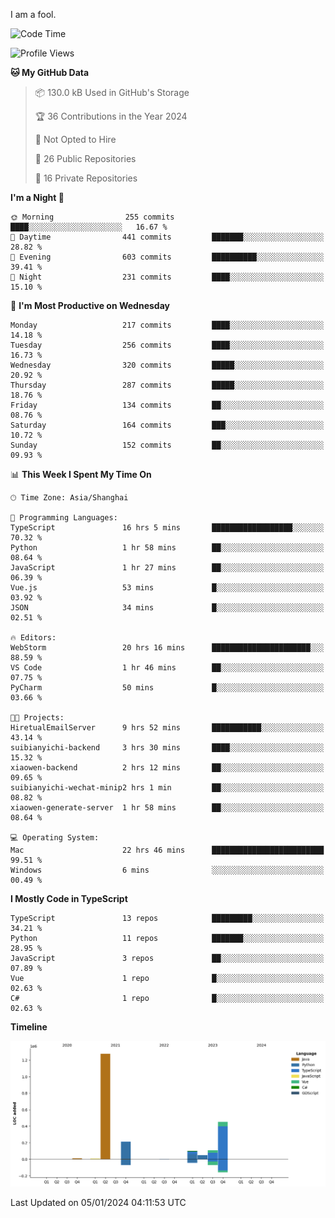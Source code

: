 I am a fool.

<!--START_SECTION:waka-->
![Code Time](http://img.shields.io/badge/Code%20Time-1%2C053%20hrs%2039%20mins-blue)

![Profile Views](http://img.shields.io/badge/Profile%20Views-0-blue)

**🐱 My GitHub Data** 

> 📦 130.0 kB Used in GitHub's Storage 
 > 
> 🏆 36 Contributions in the Year 2024
 > 
> 🚫 Not Opted to Hire
 > 
> 📜 26 Public Repositories 
 > 
> 🔑 16 Private Repositories 
 > 
**I'm a Night 🦉** 

```text
🌞 Morning                255 commits         ████░░░░░░░░░░░░░░░░░░░░░   16.67 % 
🌆 Daytime                441 commits         ███████░░░░░░░░░░░░░░░░░░   28.82 % 
🌃 Evening                603 commits         ██████████░░░░░░░░░░░░░░░   39.41 % 
🌙 Night                  231 commits         ████░░░░░░░░░░░░░░░░░░░░░   15.10 % 
```
📅 **I'm Most Productive on Wednesday** 

```text
Monday                   217 commits         ████░░░░░░░░░░░░░░░░░░░░░   14.18 % 
Tuesday                  256 commits         ████░░░░░░░░░░░░░░░░░░░░░   16.73 % 
Wednesday                320 commits         █████░░░░░░░░░░░░░░░░░░░░   20.92 % 
Thursday                 287 commits         █████░░░░░░░░░░░░░░░░░░░░   18.76 % 
Friday                   134 commits         ██░░░░░░░░░░░░░░░░░░░░░░░   08.76 % 
Saturday                 164 commits         ███░░░░░░░░░░░░░░░░░░░░░░   10.72 % 
Sunday                   152 commits         ██░░░░░░░░░░░░░░░░░░░░░░░   09.93 % 
```


📊 **This Week I Spent My Time On** 

```text
🕑︎ Time Zone: Asia/Shanghai

💬 Programming Languages: 
TypeScript               16 hrs 5 mins       ██████████████████░░░░░░░   70.32 % 
Python                   1 hr 58 mins        ██░░░░░░░░░░░░░░░░░░░░░░░   08.64 % 
JavaScript               1 hr 27 mins        ██░░░░░░░░░░░░░░░░░░░░░░░   06.39 % 
Vue.js                   53 mins             █░░░░░░░░░░░░░░░░░░░░░░░░   03.92 % 
JSON                     34 mins             █░░░░░░░░░░░░░░░░░░░░░░░░   02.51 % 

🔥 Editors: 
WebStorm                 20 hrs 16 mins      ██████████████████████░░░   88.59 % 
VS Code                  1 hr 46 mins        ██░░░░░░░░░░░░░░░░░░░░░░░   07.75 % 
PyCharm                  50 mins             █░░░░░░░░░░░░░░░░░░░░░░░░   03.66 % 

🐱‍💻 Projects: 
HiretualEmailServer      9 hrs 52 mins       ███████████░░░░░░░░░░░░░░   43.14 % 
suibianyichi-backend     3 hrs 30 mins       ████░░░░░░░░░░░░░░░░░░░░░   15.32 % 
xiaowen-backend          2 hrs 12 mins       ██░░░░░░░░░░░░░░░░░░░░░░░   09.65 % 
suibianyichi-wechat-minip2 hrs 1 min         ██░░░░░░░░░░░░░░░░░░░░░░░   08.82 % 
xiaowen-generate-server  1 hr 58 mins        ██░░░░░░░░░░░░░░░░░░░░░░░   08.64 % 

💻 Operating System: 
Mac                      22 hrs 46 mins      █████████████████████████   99.51 % 
Windows                  6 mins              ░░░░░░░░░░░░░░░░░░░░░░░░░   00.49 % 
```

**I Mostly Code in TypeScript** 

```text
TypeScript               13 repos            █████████░░░░░░░░░░░░░░░░   34.21 % 
Python                   11 repos            ███████░░░░░░░░░░░░░░░░░░   28.95 % 
JavaScript               3 repos             ██░░░░░░░░░░░░░░░░░░░░░░░   07.89 % 
Vue                      1 repo              █░░░░░░░░░░░░░░░░░░░░░░░░   02.63 % 
C#                       1 repo              █░░░░░░░░░░░░░░░░░░░░░░░░   02.63 % 
```



**Timeline**

![Lines of Code chart](https://raw.githubusercontent.com/VeejaLiu/VeejaLiu/master/assets/bar_graph.png)


 Last Updated on 05/01/2024 04:11:53 UTC
<!--END_SECTION:waka-->
